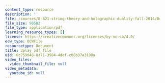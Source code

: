 ```yaml
---
content_type: resource
description: ''
file: /courses/8-821-string-theory-and-holographic-duality-fall-2014/0c759048837139844defc08b37a3198a_1pkoBetgo7s.pdf
file_size: 90582
file_type: application/pdf
learning_resource_types: []
license: https://creativecommons.org/licenses/by-nc-sa/4.0/
ocw_type: OCWFile
resourcetype: Document
title: 3play pdf file
uid: 0c759048-8371-3984-4def-c08b37a3198a
video_files:
  video_thumbnail_file: null
video_metadata:
  youtube_id: null
---
```

